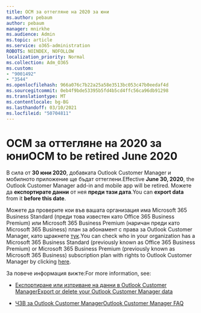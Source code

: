```yaml
---
title: OCM за оттегляне на 2020 за юни
ms.author: pebaum
author: pebaum
manager: mnirkhe
ms.audience: Admin
ms.topic: article
ms.service: o365-administration
ROBOTS: NOINDEX, NOFOLLOW
localization_priority: Normal
ms.collection: Adm_O365
ms.custom:
- "9001492"
- "3544"
ms.openlocfilehash: 966a076c7b22a25a58e3513bc053c47b0eedaf4d
ms.sourcegitcommit: 0eb4f9bde53395b5fd4b5cd4ffc56ca96db91298
ms.translationtype: MT
ms.contentlocale: bg-BG
ms.lasthandoff: 03/10/2021
ms.locfileid: "50704811"
---
```

# <a name="ocm-to-be-retired-june-2020"></a><span data-ttu-id="e8c65-102">OCM за оттегляне на 2020 за юни</span><span class="sxs-lookup"><span data-stu-id="e8c65-102">OCM to be retired June 2020</span></span>


<span data-ttu-id="e8c65-103">В сила от **30 юни 2020**, добавката Outlook Customer Manager и мобилното приложение ще бъдат оттеглени.</span><span class="sxs-lookup"><span data-stu-id="e8c65-103">Effective **June 30, 2020**, the Outlook Customer Manager add-in and mobile app will be retired.</span></span> <span data-ttu-id="e8c65-104">Можете да  **експортирате данни**  от нея  **преди тази дата**.</span><span class="sxs-lookup"><span data-stu-id="e8c65-104">You can  **export data**  from it  **before this date**.</span></span>  

<span data-ttu-id="e8c65-105">Можете да проверите кои във вашата организация има Microsoft 365 Business Standard (преди това известен като Office 365 Business Premium) или Microsoft 365 Business Premium (наричан преди като Microsoft 365 Business) план за абонамент с права за Outlook Customer Manager, като щракнете [тук](https://admin.microsoft.com/AdminPortal/Home?ref=/users).</span><span class="sxs-lookup"><span data-stu-id="e8c65-105">You can check who in your organization has a Microsoft 365 Business Standard (previously known as Office 365 Business Premium) or Microsoft 365 Business Premium (previously known as Microsoft 365 Business) subscription plan with rights to Outlook Customer Manager by clicking [here](https://admin.microsoft.com/AdminPortal/Home?ref=/users).</span></span>

<span data-ttu-id="e8c65-106">За повече информация вижте:</span><span class="sxs-lookup"><span data-stu-id="e8c65-106">For more information, see:</span></span>

- [<span data-ttu-id="e8c65-107">Експортиране или изтриване на данни в Outlook Customer Manager</span><span class="sxs-lookup"><span data-stu-id="e8c65-107">Export or delete your Outlook Customer Manager data</span></span>](https://support.office.com/article/1a421cb4-e8de-4b44-bfb8-710b92820439)

- [<span data-ttu-id="e8c65-108">ЧЗВ за Outlook Customer Manager</span><span class="sxs-lookup"><span data-stu-id="e8c65-108">Outlook Customer Manager FAQ</span></span>](https://techcommunity.microsoft.com/t5/outlook-customer-manager/faq-frequently-asked-questions-about-outlook-customer-manager/m-p/29680)
